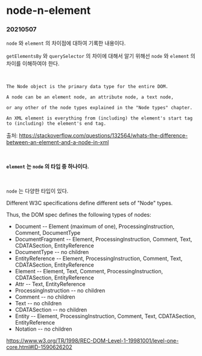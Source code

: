 node-n-element
=======

### 20210507

``node`` 와 ``element`` 의 차이점에 대하여 기록한 내용이다.

``getElementsBy`` 와 ``querySelector`` 의 차이에 대해서 알기 위해선 ``node`` 와 ``element`` 의 차이를 이해하여야 한다.

<br>

```
The Node object is the primary data type for the entire DOM.

A node can be an element node, an attribute node, a text node,

or any other of the node types explained in the "Node types" chapter.

An XML element is everything from (including) the element's start tag to (including) the element's end tag.
```
출처: https://stackoverflow.com/questions/132564/whats-the-difference-between-an-element-and-a-node-in-xml

<br>

__``element`` 는 ``node`` 의 타입 중 하나이다.__

<br>

``node`` 는 다양한 타입이 있다.

Different W3C specifications define different sets of "Node" types.

Thus, the DOM spec defines the following types of nodes:

- Document -- Element (maximum of one), ProcessingInstruction, Comment, DocumentType
- DocumentFragment -- Element, ProcessingInstruction, Comment, Text, CDATASection, EntityReference
- DocumentType -- no children
- EntityReference -- Element, ProcessingInstruction, Comment, Text, CDATASection, EntityReference
- Element -- Element, Text, Comment, ProcessingInstruction, CDATASection, EntityReference
- Attr -- Text, EntityReference
- ProcessingInstruction -- no children
- Comment -- no children
- Text -- no children
- CDATASection -- no children
- Entity -- Element, ProcessingInstruction, Comment, Text, CDATASection, EntityReference
- Notation -- no children

https://www.w3.org/TR/1998/REC-DOM-Level-1-19981001/level-one-core.html#ID-1590626202
